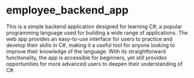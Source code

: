 # employee_backend_app

This is a simple backend application designed for learning C#, a popular programming language used for building a wide range of applications. The web app provides an easy-to-use interface for users to practice and develop their skills in C#, making it a useful tool for anyone looking to improve their knowledge of the language. With its straightforward functionality, the app is accessible for beginners, yet still provides opportunities for more advanced users to deepen their understanding of C#.
